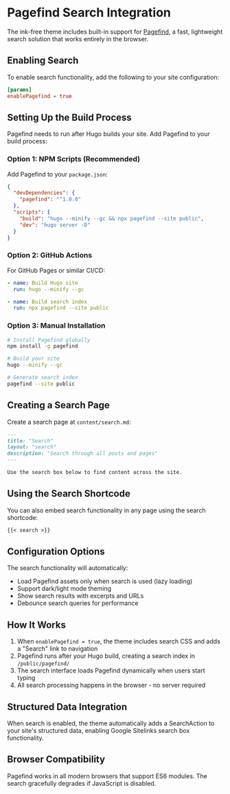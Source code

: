 # Pagefind Search Integration

The ink-free theme includes built-in support for [Pagefind](https://pagefind.app/), a fast, lightweight search solution that works entirely in the browser.

## Enabling Search

To enable search functionality, add the following to your site configuration:

```toml
[params]
enablePagefind = true
```

## Setting Up the Build Process

Pagefind needs to run after Hugo builds your site. Add Pagefind to your build process:

### Option 1: NPM Scripts (Recommended)

Add Pagefind to your `package.json`:

```json
{
  "devDependencies": {
    "pagefind": "^1.0.0"
  },
  "scripts": {
    "build": "hugo --minify --gc && npx pagefind --site public",
    "dev": "hugo server -D"
  }
}
```

### Option 2: GitHub Actions

For GitHub Pages or similar CI/CD:

```yaml
- name: Build Hugo site
  run: hugo --minify --gc

- name: Build search index
  run: npx pagefind --site public
```

### Option 3: Manual Installation

```bash
# Install Pagefind globally
npm install -g pagefind

# Build your site
hugo --minify --gc

# Generate search index
pagefind --site public
```

## Creating a Search Page

Create a search page at `content/search.md`:

```markdown
---
title: "Search"
layout: "search"
description: "Search through all posts and pages"
---

Use the search box below to find content across the site.
```

## Using the Search Shortcode

You can also embed search functionality in any page using the search shortcode:

```markdown
{{< search >}}
```

## Configuration Options

The search functionality will automatically:

- Load Pagefind assets only when search is used (lazy loading)
- Support dark/light mode theming
- Show search results with excerpts and URLs
- Debounce search queries for performance

## How It Works

1. When `enablePagefind = true`, the theme includes search CSS and adds a "Search" link to navigation
2. Pagefind runs after your Hugo build, creating a search index in `/public/pagefind/`
3. The search interface loads Pagefind dynamically when users start typing
4. All search processing happens in the browser - no server required

## Structured Data Integration

When search is enabled, the theme automatically adds a SearchAction to your site's structured data, enabling Google Sitelinks search box functionality.

## Browser Compatibility

Pagefind works in all modern browsers that support ES6 modules. The search gracefully degrades if JavaScript is disabled.